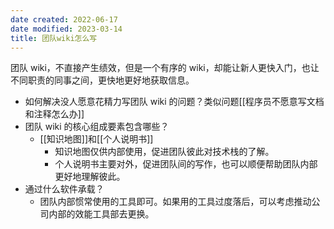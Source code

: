 ```yaml
---
date created: 2022-06-17
date modified: 2023-03-14
title: 团队wiki怎么写
---
```


团队 wiki，不直接产生绩效，但是一个有序的 wiki，却能让新人更快入门，也让不同职责的同事之间，更快地更好地获取信息。

- 如何解决没人愿意花精力写团队 wiki 的问题？类似问题[[程序员不愿意写文档和注释怎么办]]
- 团队 wiki 的核心组成要素包含哪些？
	- [[知识地图]]和[[个人说明书]]
		- 知识地图仅供内部使用，促进团队彼此对技术栈的了解。
		- 个人说明书主要对外，促进团队间的写作，也可以顺便帮助团队内部更好地理解彼此。
- 通过什么软件承载？
	- 团队内部惯常使用的工具即可。如果用的工具过度落后，可以考虑推动公司内部的效能工具部去更换。
